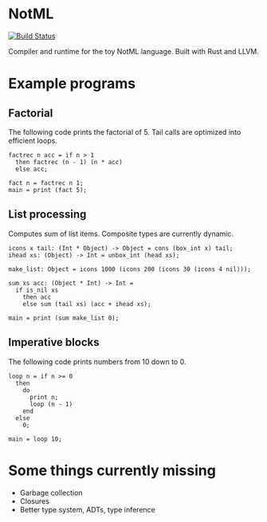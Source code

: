 # NotML

[![Build Status](https://travis-ci.org/pstiasny/notml.svg?branch=master)](https://travis-ci.org/pstiasny/notml)

Compiler and runtime for the toy NotML language.  Built with Rust and LLVM.


# Example programs

## Factorial

The following code prints the factorial of 5.
Tail calls are optimized into efficient loops.

    factrec n acc = if n > 1
      then factrec (n - 1) (n * acc)
      else acc;

    fact n = factrec n 1;
    main = print (fact 5);


## List processing

Computes sum of list items.  Composite types are currently dynamic.

    icons x tail: (Int * Object) -> Object = cons (box_int x) tail;
    ihead xs: (Object) -> Int = unbox_int (head xs);

    make_list: Object = icons 1000 (icons 200 (icons 30 (icons 4 nil)));

    sum xs acc: (Object * Int) -> Int =
      if is_nil xs
        then acc
        else sum (tail xs) (acc + ihead xs);

    main = print (sum make_list 0);


## Imperative blocks

The following code prints numbers from 10 down to 0.

    loop n = if n >= 0
      then
        do
          print n;
          loop (n - 1)
        end
      else
        0;

    main = loop 10;


# Some things currently missing

* Garbage collection
* Closures
* Better type system, ADTs, type inference
